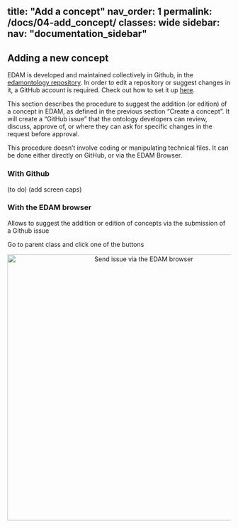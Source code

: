 title: "Add a concept"
nav_order: 1
permalink: /docs/04-add_concept/
classes: wide
sidebar:
  nav: "documentation_sidebar"
---

## Adding a new concept

EDAM is developed and maintained collectively in Github, in the [edamontology repository](https://github.com/edamontology/edamontology). In order to edit a repository or suggest changes in it, a GitHub account is required. Check out how to set it up [here](https://docs.github.com/en/get-started/start-your-journey/creating-an-account-on-github). 

This section describes the procedure to suggest the addition (or edition) of a concept in EDAM, as defined in the previous section “Create a concept”. It will create a “GitHub issue” that the ontology developers can review, discuss, approve of, or where they can ask for specific changes in the request before approval. 

This procedure doesn’t involve coding or manipulating technical files. It can be done either directly on GitHub, or via the EDAM Browser.

### With Github

(to do)
(add screen caps)

### With the EDAM browser

Allows to suggest the addition or edition of concepts via the submission of a Github issue 

Go to parent class and click one of the buttons


<div style="text-align: center">
<img src="{{ '/assets/images/EDAM_browser_3.png' | relative_url }}" alt="Send issue via the EDAM browser" style="width: 600px; height: auto;">
</div>
